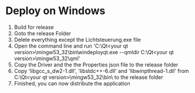 Deploy on Windows
=================

1. Build for release
2. Goto the release Folder
3. Delete everything except the Lichtsteuerung.exe file
4. Open the command line and run 'C:\Qt\<your qt version>\mingw53_32\bin\windeployqt.exe --qmldir C:\Qt\<your qt version>\mingw53_32\qml' <path to the Lichtsteuerung file>
5. Copy the Driver and the the Properties json file to the release folder
6. Copy 'libgcc_s_dw2-1.dll', 'libstdc++-6.dll' and 'libwinpthread-1.dll' from C:\Qt\<your qt version>\mingw53_32\bin\ to the release folder
7. Finished, you can now distribute the application